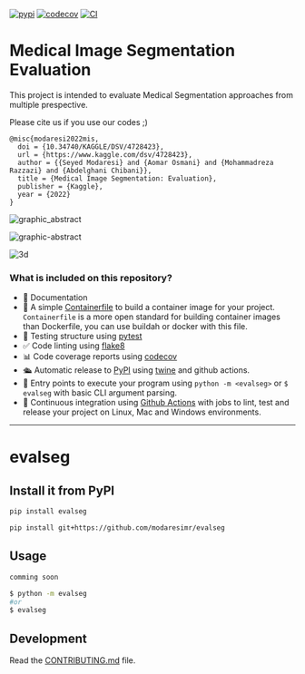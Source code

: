 [![pypi](https://img.shields.io/pypi/v/evalseg.svg)](https://pypi.org/project/evalseg)
[![codecov](https://codecov.io/gh/modaresimr/evalseg/branch/main/graph/badge.svg?token=evalseg_token_here)](https://codecov.io/gh/modaresimr/evalseg)
[![CI](https://github.com/modaresimr/evalseg/actions/workflows/main.yml/badge.svg)](https://github.com/modaresimr/evalseg/actions/workflows/main.yml)

# Medical Image Segmentation Evaluation

This project is intended to evaluate Medical Segmentation approaches from multiple prespective.

Please cite us if you use our codes ;)

```
@misc{modaresi2022mis,
  doi = {10.34740/KAGGLE/DSV/4728423},
  url = {https://www.kaggle.com/dsv/4728423},
  author = {{Seyed Modaresi} and {Aomar Osmani} and {Mohammadreza Razzazi} and {Abdelghani Chibani}},
  title = {Medical Image Segmentation: Evaluation},
  publisher = {Kaggle},
  year = {2022}
}
```
![graphic_abstract](https://user-images.githubusercontent.com/9498182/200766838-d133d84f-2805-4818-b98c-a470debdb6ee.png)

![graphic-abstract](https://user-images.githubusercontent.com/9498182/197723220-760ad148-e7a7-4bd6-bacb-805111141dcc.png)

![3d](https://user-images.githubusercontent.com/9498182/200767060-946e7184-7d3c-447f-8df1-5edc195e4c0f.png)

### What is included on this repository?

- 📃 Documentation
- 🐋 A simple [Containerfile](Containerfile) to build a container image for your project.  
  `Containerfile` is a more open standard for building container images than Dockerfile, you can use buildah or docker with this file.
- 🧪 Testing structure using [pytest](https://docs.pytest.org/en/latest/)
- ✅ Code linting using [flake8](https://flake8.pycqa.org/en/latest/)
- 📊 Code coverage reports using [codecov](https://about.codecov.io/sign-up/)
- 🛳️ Automatic release to [PyPI](https://pypi.org) using [twine](https://twine.readthedocs.io/en/latest/) and github actions.
- 🎯 Entry points to execute your program using `python -m <evalseg>` or `$ evalseg` with basic CLI argument parsing.
- 🔄 Continuous integration using [Github Actions](.github/workflows/) with jobs to lint, test and release your project on Linux, Mac and Windows environments.

---

# evalseg

## Install it from PyPI

```bash
pip install evalseg
```

```bash
pip install git+https://github.com/modaresimr/evalseg
```

## Usage

```py
comming soon
```

```bash
$ python -m evalseg
#or
$ evalseg
```

## Development

Read the [CONTRIBUTING.md](CONTRIBUTING.md) file.
